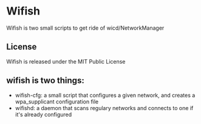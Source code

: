 # Wifish #

Wifish is two small scripts to get ride of wicd/NetworkManager

## License ##

Wifish is released under the MIT Public License

## wifish is two things: ##

- wifish-cfg: a small script that configures a given network, and creates a wpa\_supplicant configuration file
- wifishd: a daemon that scans regulary networks and connects to one if it's already configured
